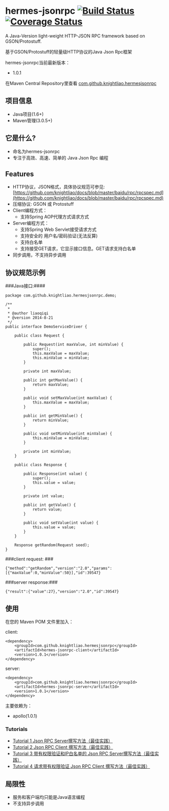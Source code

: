 hermes-jsonrpc [![Build Status](https://travis-ci.org/knightliao/hermes-jsonrpc.svg?branch=master)](https://travis-ci.org/knightliao/hermes-jsonrpc) [![Coverage Status](https://coveralls.io/repos/knightliao/hermes-jsonrpc/badge.png)](https://coveralls.io/r/knightliao/hermes-jsonrpc)
==============

A Java-Version light-weight HTTP-JSON RPC framework based on GSON/Protostuff.

基于GSON/Protostuff的轻量级HTTP协议的Java Json Rpc框架

hermes-jsonrpc当前最新版本：

- 1.0.1

在Maven Central Repository里查看 [com.github.knightliao.hermesjsonrpc](http://search.maven.org/#search%7Cga%7C1%7Ccom.github.knightliao.hermesjsonrpc )


## 项目信息 ##

- Java项目(1.6+)
- Maven管理(3.0.5+)

## 它是什么? ##

- 命名为hermes-jsonrpc
- 专注于高效、高速、简单的 Java Json Rpc 编程

## Features ##

- HTTP协议，JSON格式，具体协议规范可参见: [https://github.com/knightliao/docs/blob/master/baidu/rpc/rpcspec.md](https://github.com/knightliao/docs/blob/master/baidu/rpc/rpcspec.md)
- 压缩协议: GSON 或 Protostuff
- Client编程方式：
	- 支持Spring AOP代理方式请求方式
- Server编程方式：
	- 支持Spring Web Servlet接受请求方式
	- 支持安全的 用户名/密码验证(无法反算)
	- 支持白名单
	- 支持接受GET请求，它显示接口信息。GET请求支持白名单
- 同步调用，不支持异步调用

## 协议规范示例 ##

###Java接口:####

	package com.github.knightliao.hermesjsonrpc.demo;
	
	/**
	 * 
	 * @author liaoqiqi
	 * @version 2014-8-21
	 */
	public interface DemoServiceDriver {
	
	    public class Request {
	
	        public Request(int maxValue, int minValue) {
	            super();
	            this.maxValue = maxValue;
	            this.minValue = minValue;
	        }
	
	        private int maxValue;
	
	        public int getMaxValue() {
	            return maxValue;
	        }
	
	        public void setMaxValue(int maxValue) {
	            this.maxValue = maxValue;
	        }
	
	        public int getMinValue() {
	            return minValue;
	        }
	
	        public void setMinValue(int minValue) {
	            this.minValue = minValue;
	        }
	
	        private int minValue;
	    }
	
	    public class Response {
	
	        public Response(int value) {
	            super();
	            this.value = value;
	        }
	
	        private int value;
	
	        public int getValue() {
	            return value;
	        }
	
	        public void setValue(int value) {
	            this.value = value;
	        }
	    }
	
	    Response getRandom(Request seed);
	}

###client request: ###

	{"method":"getRandom","version":"2.0","params":[{"maxValue":0,"minValue":50}],"id":39547}

###server response:###
	
	{"result":{"value":27},"version":"2.0","id":39547}

## 使用 ##

在您的 Maven POM 文件里加入：

client:

    <dependency>
        <groupId>com.github.knightliao.hermesjsonrpc</groupId>
        <artifactId>hermes-jsonrpc-client</artifactId>
        <version>1.0.1</version>
    </dependency>

server:

    <dependency>
        <groupId>com.github.knightliao.hermesjsonrpc</groupId>
        <artifactId>hermes-jsonrpc-server</artifactId>
        <version>1.0.1</version>
    </dependency>

主要依赖为：

- apollo(1.0.1)

### Tutorials ###

- [Tutorial 1 Json RPC Server撰写方法（最佳实践）](https://github.com/knightliao/hermes-jsonrpc/wiki/Tutorial1)
- [Tutorial 2 Json RPC Client 撰写方法（最佳实践）](https://github.com/knightliao/hermes-jsonrpc/wiki/Tutorial2)
- [Tutorial 3 带有权限验证和IP白名单的 Json RPC Server撰写方法（最佳实践）](https://github.com/knightliao/hermes-jsonrpc/wiki/Tutorial3)
- [Tutorial 4 请求带有权限验证 Json RPC Client 撰写方法（最佳实践）](https://github.com/knightliao/hermes-jsonrpc/wiki/Tutorial4)
	
## 局限性 ##

- 服务和客户端均只能是Java语言编程
- 不支持异步调用 

